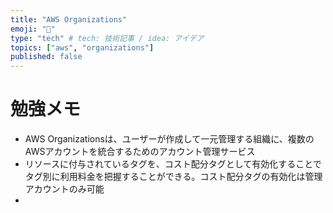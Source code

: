 ```yaml
---
title: "AWS Organizations"
emoji: "🎉"
type: "tech" # tech: 技術記事 / idea: アイデア
topics: ["aws", "organizations"]
published: false
---
```


# 勉強メモ

- AWS Organizationsは、ユーザーが作成して一元管理する組織に、複数のAWSアカウントを統合するためのアカウント管理サービス
- リソースに付与されているタグを、コスト配分タグとして有効化することでタグ別に利用料金を把握することができる。コスト配分タグの有効化は管理アカウントのみ可能
- 